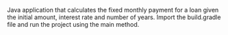 Java application that calculates the fixed monthly
payment for a loan given the initial amount, interest
rate and number of years. Import the build.gradle file
and run the project using the main method.